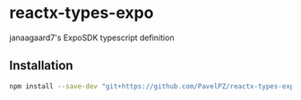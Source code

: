 # reactx-types-expo
janaagaard7's ExpoSDK typescript definition

## Installation

```sh
npm install --save-dev "git+https://github.com/PavelPZ/reactx-types-expo.git"
```
